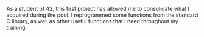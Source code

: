 As a student of 42, this first project has allowed me to consolidate what I acquired during the pool. I reprogrammed some functions from the standard C library, as well as other useful functions that I need throughout my training.